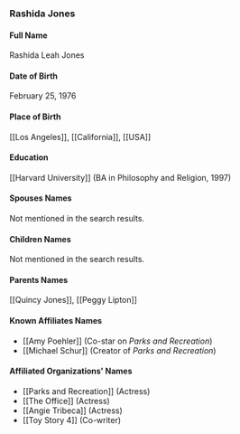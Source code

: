 ### Rashida Jones

#### Full Name

Rashida Leah Jones

#### Date of Birth

February 25, 1976

#### Place of Birth

[[Los Angeles]], [[California]], [[USA]]

#### Education

[[Harvard University]] (BA in Philosophy and Religion, 1997)

#### Spouses Names

Not mentioned in the search results.

#### Children Names

Not mentioned in the search results.

#### Parents Names

[[Quincy Jones]], [[Peggy Lipton]]

#### Known Affiliates Names

- [[Amy Poehler]] (Co-star on _Parks and Recreation_)
- [[Michael Schur]] (Creator of _Parks and Recreation_)

#### Affiliated Organizations' Names

- [[Parks and Recreation]] (Actress)
- [[The Office]] (Actress)
- [[Angie Tribeca]] (Actress)
- [[Toy Story 4]] (Co-writer)